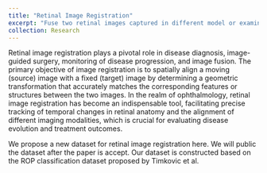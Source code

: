 ```yaml
---
title: "Retinal Image Registration"
excerpt: "Fuse two retinal images captured in different model or examinations <br/><img src='/yanhu/images/pointsGT.jpg'>"
collection: Research
---
```

Retinal image registration plays a pivotal role in disease diagnosis, image-guided surgery, monitoring of disease progression, and image fusion. The primary objective of image registration is to spatially align a moving (source) image with a fixed (target) image by determining a geometric transformation that accurately matches the corresponding features or structures between the two images. In the realm of ophthalmology, retinal image registration has become an indispensable tool, facilitating precise tracking of temporal changes in retinal anatomy and the alignment of different imaging modalities, which is crucial for evaluating disease evolution and treatment outcomes.

We propose a new dataset for retinal image registration here. We will public the dataset after the paper is accept.
Our dataset is constructed based on the ROP classification dataset proposed by Timkovic et al.
